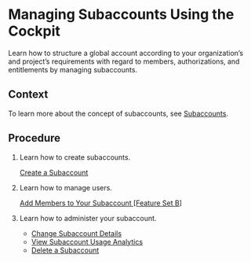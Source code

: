 <!-- loio55d0b6d8b96846b8ae93b85194df0944 -->

# Managing Subaccounts Using the Cockpit

Learn how to structure a global account according to your organization’s and project’s requirements with regard to members, authorizations, and entitlements by managing subaccounts.



## Context

To learn more about the concept of subaccounts, see [Subaccounts](../10-concepts/account-model-8ed4a70.md#loio8d6e3a0fa4ab43e4a421d3ed08128afa).



## Procedure

1.  Learn how to create subaccounts.

    [Create a Subaccount](create-a-subaccount-05280a1.md)

2.  Learn how to manage users.

    [Add Members to Your Subaccount \[Feature Set B\]](add-members-to-your-subaccount-feature-set-b-1e1b7b6.md)

3.  Learn how to administer your subaccount.

    -   [Change Subaccount Details](change-subaccount-details-567d4a8.md)
    -   [View Subaccount Usage Analytics](view-subaccount-usage-analytics-8f4d9db.md)
    -   [Delete a Subaccount](delete-a-subaccount-419dc3d.md)


